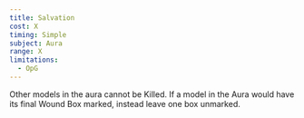 ```yaml
---
title: Salvation
cost: X
timing: Simple
subject: Aura
range: X
limitations:
  - OpG
---
```

Other models in the aura cannot be Killed. If a model in the Aura would have its final Wound Box marked, instead leave one box unmarked.